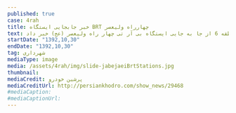 ```yaml
---
published: true
case: 4rah
title: خبر جابجایی ایستگاه BRT چهارراه ولیعصر
text: معاون حمل و نقل و ترافیک منطقه 6 از جا به جایی ایستگاه بی آر تی چهار راه ولیعصر (عج) خبر داد.
startDate: "1392,10,30"
endDate: "1392,10,30"
tag: شهرداری
mediaType: image
media: /assets/4rah/img/slide-jabejaeiBrtStations.jpg
thumbnail:
mediaCredit: پرشین خودرو
mediaCreditUrl: http://persiankhodro.com/show_news/29468
#mediaCaption:
#mediaCaptionUrl:
---
```


